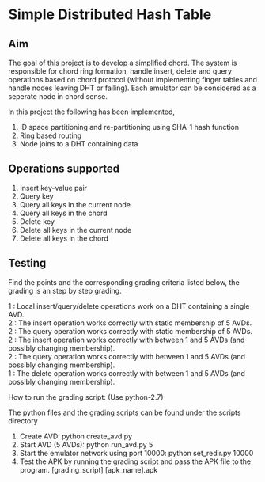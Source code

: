 # Simple Distributed Hash Table

## Aim

The goal of this project is to develop a simplified chord. The system is responsible for chord ring formation, handle insert, delete and query operations based on chord protocol (without implementing finger tables and handle nodes leaving DHT or failing). Each emulator can be considered as a seperate node in chord sense.

In this project the following has been implemented,

1. ID space partitioning and re-partitioning using SHA-1 hash function
2. Ring based routing
3. Node joins to a DHT containing data


## Operations supported

1. Insert key-value pair
2. Query key
3. Query all keys in the current node
4. Query all keys in the chord
5. Delete key
6. Delete all keys in the current node
7. Delete all keys in the chord

## Testing

Find the points and the corresponding grading criteria listed below, the grading is an step by step grading.

1      : Local insert/query/delete operations work on a DHT containing a single AVD.<br>
2      : The insert operation works correctly with static membership of 5 AVDs.<br>
2      : The query operation works correctly with static membership of 5 AVDs.<br>
2      : The insert operation works correctly with between 1 and 5 AVDs (and possibly changing membership).<br>
2      : The query operation works correctly with between 1 and 5 AVDs (and possibly changing membership).<br>
1      : The delete operation works correctly with between 1 and 5 AVDs (and possibly changing membership).<br>

How to run the grading script: (Use python-2.7)

The python files and the grading scripts can be found under the scripts directory

1. Create AVD: python create_avd.py
2. Start AVD (5 AVDs): python run_avd.py 5
3. Start the emulator network using port 10000: python set_redir.py 10000
4. Test the APK by running the grading script and pass the APK file to the program. 
[grading_script] [apk_name].apk
